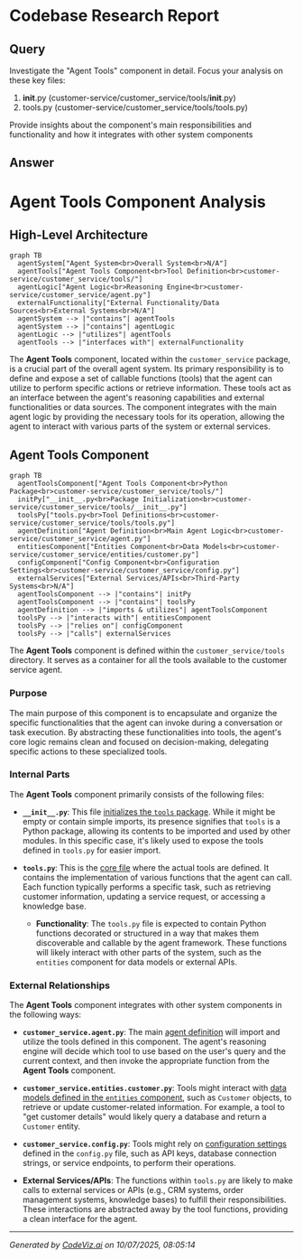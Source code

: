 # Codebase Research Report

## Query
Investigate the "Agent Tools" component in detail. Focus your analysis on these key files:
1. __init__.py (customer-service/customer_service/tools/__init__.py)
2. tools.py (customer-service/customer_service/tools/tools.py)

Provide insights about the component's main responsibilities and functionality and how it integrates with other system components

## Answer
# Agent Tools Component Analysis

## High-Level Architecture

```mermaid
graph TB
  agentSystem["Agent System<br>Overall System<br>N/A"]
  agentTools["Agent Tools Component<br>Tool Definition<br>customer-service/customer_service/tools/"]
  agentLogic["Agent Logic<br>Reasoning Engine<br>customer-service/customer_service/agent.py"]
  externalFunctionality["External Functionality/Data Sources<br>External Systems<br>N/A"]
  agentSystem --> |"contains"| agentTools
  agentSystem --> |"contains"| agentLogic
  agentLogic --> |"utilizes"| agentTools
  agentTools --> |"interfaces with"| externalFunctionality
```


The **Agent Tools** component, located within the `customer_service` package, is a crucial part of the overall agent system. Its primary responsibility is to define and expose a set of callable functions (tools) that the agent can utilize to perform specific actions or retrieve information. These tools act as an interface between the agent's reasoning capabilities and external functionalities or data sources. The component integrates with the main agent logic by providing the necessary tools for its operation, allowing the agent to interact with various parts of the system or external services.

## Agent Tools Component

```mermaid
graph TB
  agentToolsComponent["Agent Tools Component<br>Python Package<br>customer-service/customer_service/tools/"]
  initPy["__init__.py<br>Package Initialization<br>customer-service/customer_service/tools/__init__.py"]
  toolsPy["tools.py<br>Tool Definitions<br>customer-service/customer_service/tools/tools.py"]
  agentDefinition["Agent Definition<br>Main Agent Logic<br>customer-service/customer_service/agent.py"]
  entitiesComponent["Entities Component<br>Data Models<br>customer-service/customer_service/entities/customer.py"]
  configComponent["Config Component<br>Configuration Settings<br>customer-service/customer_service/config.py"]
  externalServices["External Services/APIs<br>Third-Party Systems<br>N/A"]
  agentToolsComponent --> |"contains"| initPy
  agentToolsComponent --> |"contains"| toolsPy
  agentDefinition --> |"imports & utilizes"| agentToolsComponent
  toolsPy --> |"interacts with"| entitiesComponent
  toolsPy --> |"relies on"| configComponent
  toolsPy --> |"calls"| externalServices
```


The **Agent Tools** component is defined within the `customer_service/tools` directory. It serves as a container for all the tools available to the customer service agent.

### Purpose
The main purpose of this component is to encapsulate and organize the specific functionalities that the agent can invoke during a conversation or task execution. By abstracting these functionalities into tools, the agent's core logic remains clean and focused on decision-making, delegating specific actions to these specialized tools.

### Internal Parts

The **Agent Tools** component primarily consists of the following files:

*   **`__init__.py`**: This file [initializes the `tools` package](customer-service/customer_service/tools/__init__.py). While it might be empty or contain simple imports, its presence signifies that `tools` is a Python package, allowing its contents to be imported and used by other modules. In this specific case, it's likely used to expose the tools defined in `tools.py` for easier import.

*   **`tools.py`**: This is the [core file](customer-service/customer_service/tools/tools.py) where the actual tools are defined. It contains the implementation of various functions that the agent can call. Each function typically performs a specific task, such as retrieving customer information, updating a service request, or accessing a knowledge base.

    *   **Functionality**: The `tools.py` file is expected to contain Python functions decorated or structured in a way that makes them discoverable and callable by the agent framework. These functions will likely interact with other parts of the system, such as the `entities` component for data models or external APIs.

### External Relationships

The **Agent Tools** component integrates with other system components in the following ways:

*   **`customer_service.agent.py`**: The main [agent definition](customer-service/customer_service/agent.py) will import and utilize the tools defined in this component. The agent's reasoning engine will decide which tool to use based on the user's query and the current context, and then invoke the appropriate function from the **Agent Tools** component.

*   **`customer_service.entities.customer.py`**: Tools might interact with [data models defined in the `entities` component](customer-service/customer_service/entities/customer.py), such as `Customer` objects, to retrieve or update customer-related information. For example, a tool to "get customer details" would likely query a database and return a `Customer` entity.

*   **`customer_service.config.py`**: Tools might rely on [configuration settings](customer-service/customer_service/config.py) defined in the `config.py` file, such as API keys, database connection strings, or service endpoints, to perform their operations.

*   **External Services/APIs**: The functions within `tools.py` are likely to make calls to external services or APIs (e.g., CRM systems, order management systems, knowledge bases) to fulfill their responsibilities. These interactions are abstracted away by the tool functions, providing a clean interface for the agent.

---
*Generated by [CodeViz.ai](https://codeviz.ai) on 10/07/2025, 08:05:14*
